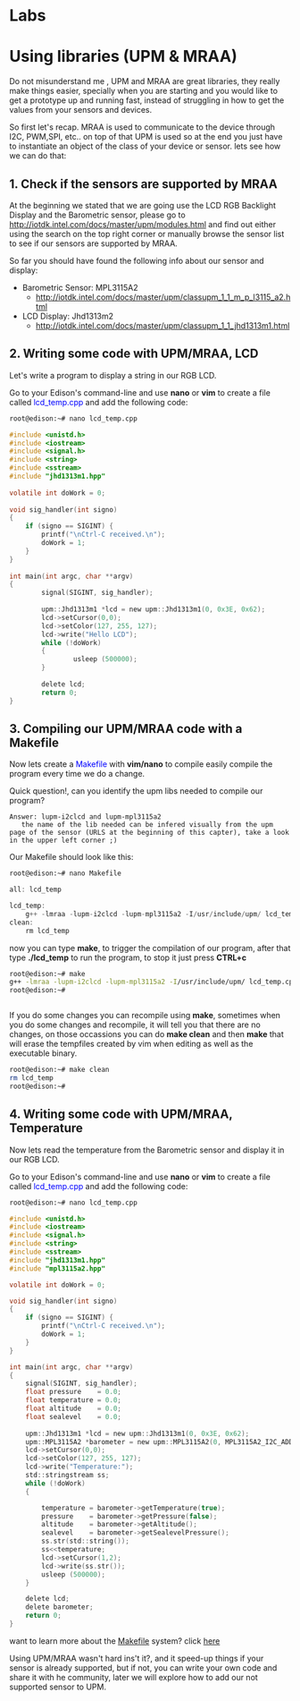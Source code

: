 # Labs

# Using libraries (UPM & MRAA)

Do not misunderstand me , UPM and MRAA are great libraries, they really make things easier, specially when you are starting and you would like to get a prototype up and running fast, instead of struggling in how to get the values from your sensors and devices.

So first let's recap. MRAA is used to communicate to the device through I2C, PWM,SPI, etc.. on top of that UPM is used so at the end you just have to instantiate an object of the class of your device or sensor. lets see how we can do that:

## 1. Check if the sensors are supported by MRAA

At the beginning we stated that we are going use the LCD RGB  Backlight Display and the Barometric sensor, please go to http://iotdk.intel.com/docs/master/upm/modules.html and find out either using the search on the top right corner or manually browse the sensor list to see if our sensors are supported by MRAA. 

So far you should have found the following info about our sensor and display:

* Barometric Sensor: MPL3115A2
  * http://iotdk.intel.com/docs/master/upm/classupm_1_1_m_p_l3115_a2.html
* LCD Display: Jhd1313m2
  * http://iotdk.intel.com/docs/master/upm/classupm_1_1_jhd1313m1.html

## 2. Writing some code with UPM/MRAA, LCD

Let's write a program to display a string in our RGB LCD.

Go to your Edison's command-line and use **nano** or **vim** to create a file called <font color="blue">lcd_temp.cpp</font> and add the following code:

```sh
root@edison:~# nano lcd_temp.cpp
```

```c
#include <unistd.h>                                                             
#include <iostream>                                                             
#include <signal.h>                                                             
#include <string>                                                               
#include <sstream>                                                              
#include "jhd1313m1.hpp"                                                        
                                                                                
volatile int doWork = 0;                                                        
                                                                                
void sig_handler(int signo)                                                     
{                                                                               
    if (signo == SIGINT) {                                                      
        printf("\nCtrl-C received.\n");                                         
        doWork = 1;                                                             
    }                                                                           
}                                                                               
                                                                                
int main(int argc, char **argv)                                                 
{                                                                               
        signal(SIGINT, sig_handler);                                            
                                                                                
        upm::Jhd1313m1 *lcd = new upm::Jhd1313m1(0, 0x3E, 0x62);                
        lcd->setCursor(0,0);                                                    
        lcd->setColor(127, 255, 127);                                           
        lcd->write("Hello LCD");                                                                              
        while (!doWork)                                                         
        {                                                                       
                usleep (500000);                                                
        }                                                                       
                                                                                
        delete lcd;                                                             
        return 0;                                                               
}
```

## 3. Compiling our UPM/MRAA code with a Makefile

Now lets create a <font color="blue">Makefile</font> with **vim/nano** to compile easily compile the program every time we do a change.

Quick question!, can you identify the upm libs needed to compile our program?

```
Answer: lupm-i2clcd and lupm-mpl3115a2
   the name of the lib needed can be infered visually from the upm  page of the sensor (URLS at the beginning of this capter), take a look in the upper left corner ;)
```

Our Makefile should look like this:

```sh
root@edison:~# nano Makefile
```

```c
all: lcd_temp

lcd_temp:
	g++ -lmraa -lupm-i2clcd -lupm-mpl3115a2 -I/usr/include/upm/ lcd_temp.cpp -o lcd_temp
clean:
	rm lcd_temp
```

now you can type **make**, to trigger the compilation of our program, after that type **./lcd_temp** to run the program, to stop it just press **CTRL+c** 


```sh
root@edison:~# make
g++ -lmraa -lupm-i2clcd -lupm-mpl3115a2 -I/usr/include/upm/ lcd_temp.cpp -o lcd_temp
root@edison:~# 
```

```sh

```

If you do some changes you can recompile using **make**, sometimes when you do some changes and recompile, it will tell you that there are no changes, on those occassions you can do **make clean** and then **make**  that will erase the tempfiles created by vim when editing as well as the executable binary.

```sh
root@edison:~# make clean
rm lcd_temp                                                                     
root@edison:~# 
```

## 4. Writing some code with UPM/MRAA, Temperature

Now lets read the temperature from the Barometric sensor and display it in our RGB LCD.

Go to your Edison's command-line and use **nano** or **vim** to create a file called <font color="blue">lcd_temp.cpp</font> and add the following code:

```sh
root@edison:~# nano lcd_temp.cpp
```

```c
#include <unistd.h>
#include <iostream>
#include <signal.h>
#include <string>
#include <sstream>
#include "jhd1313m1.hpp"
#include "mpl3115a2.hpp"

volatile int doWork = 0;

void sig_handler(int signo)
{
    if (signo == SIGINT) {
        printf("\nCtrl-C received.\n");
        doWork = 1;
    }
}

int main(int argc, char **argv)
{
	signal(SIGINT, sig_handler);
	float pressure    = 0.0;
	float temperature = 0.0;
	float altitude    = 0.0;
	float sealevel    = 0.0;	
	 
 	upm::Jhd1313m1 *lcd = new upm::Jhd1313m1(0, 0x3E, 0x62);
 	upm::MPL3115A2 *barometer = new upm::MPL3115A2(0, MPL3115A2_I2C_ADDRESS);
	lcd->setCursor(0,0);
	lcd->setColor(127, 255, 127);
	lcd->write("Temperature:");
	std::stringstream ss;
    while (!doWork) 
    {

        temperature = barometer->getTemperature(true);
        pressure    = barometer->getPressure(false);
        altitude    = barometer->getAltitude();
        sealevel    = barometer->getSealevelPressure();
        ss.str(std::string());
        ss<<temperature;
        lcd->setCursor(1,2);
    	lcd->write(ss.str());
        usleep (500000);
    }

    delete lcd;
    delete barometer;
    return 0;     
}
```

want to learn more about the [Makefile](https://www3.ntu.edu.sg/home/ehchua/programming/cpp/gcc_make.html) system? click [here](https://www3.ntu.edu.sg/home/ehchua/programming/cpp/gcc_make.html)

Using UPM/MRAA wasn't hard ins't it?, and it speed-up things if your sensor is already supported, but if not, you can write your own code and share it with he community, later  we will explore  how to add our not supported sensor to UPM.

